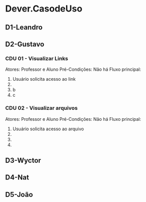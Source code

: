 # Dever.CasodeUso
## D1-Leandro

## D2-Gustavo
### CDU 01 - Visualizar Links
 Atores: Professor e Aluno
 Pré-Condições: Não há
 Fluxo principal:
1. Usuário solicita acesso ao link
2.
3. b
4. c

### CDU 02 - Visualizar arquivos
Atores: Professor e Aluno
Pré-Condições: Não há
Fluxo principal:
1. Usuário solicita acesso ao arquivo
2.
3.
4.


## D3-Wyctor

## D4-Nat

## D5-João
